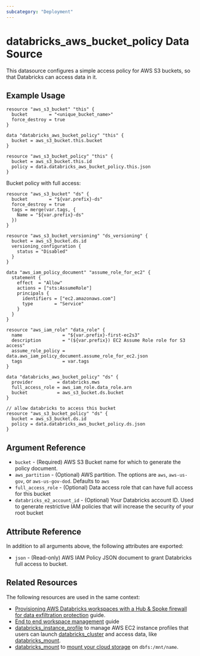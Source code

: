 ```yaml
---
subcategory: "Deployment"
---
```

# databricks_aws_bucket_policy Data Source

This datasource configures a simple access policy for AWS S3 buckets, so that Databricks can access data in it.

## Example Usage

```hcl
resource "aws_s3_bucket" "this" {
  bucket        = "<unique_bucket_name>"
  force_destroy = true
}

data "databricks_aws_bucket_policy" "this" {
  bucket = aws_s3_bucket.this.bucket
}

resource "aws_s3_bucket_policy" "this" {
  bucket = aws_s3_bucket.this.id
  policy = data.databricks_aws_bucket_policy.this.json
}
```

Bucket policy with full access:

```hcl
resource "aws_s3_bucket" "ds" {
  bucket        = "${var.prefix}-ds"
  force_destroy = true
  tags = merge(var.tags, {
    Name = "${var.prefix}-ds"
  })
}

resource "aws_s3_bucket_versioning" "ds_versioning" {
  bucket = aws_s3_bucket.ds.id
  versioning_configuration {
    status = "Disabled"
  }
}

data "aws_iam_policy_document" "assume_role_for_ec2" {
  statement {
    effect  = "Allow"
    actions = ["sts:AssumeRole"]
    principals {
      identifiers = ["ec2.amazonaws.com"]
      type        = "Service"
    }
  }
}

resource "aws_iam_role" "data_role" {
  name               = "${var.prefix}-first-ec2s3"
  description        = "(${var.prefix}) EC2 Assume Role role for S3 access"
  assume_role_policy = data.aws_iam_policy_document.assume_role_for_ec2.json
  tags               = var.tags
}

data "databricks_aws_bucket_policy" "ds" {
  provider         = databricks.mws
  full_access_role = aws_iam_role.data_role.arn
  bucket           = aws_s3_bucket.ds.bucket
}

// allow databricks to access this bucket
resource "aws_s3_bucket_policy" "ds" {
  bucket = aws_s3_bucket.ds.id
  policy = data.databricks_aws_bucket_policy.ds.json
}
```

## Argument Reference

* `bucket` - (Required) AWS S3 Bucket name for which to generate the policy document.
* `aws_partition` - (Optional) AWS partition. The options are `aws`, `aws-us-gov`, or `aws-us-gov-dod`. Defaults to `aws`
* `full_access_role` - (Optional) Data access role that can have full access for this bucket
* `databricks_e2_account_id` - (Optional) Your Databricks account ID. Used to generate  restrictive IAM policies that will increase the security of your root bucket

## Attribute Reference

In addition to all arguments above, the following attributes are exported:

* `json` - (Read-only) AWS IAM Policy JSON document to grant Databricks full access to bucket.

## Related Resources

The following resources are used in the same context:

* [Provisioning AWS Databricks workspaces with a Hub & Spoke firewall for data exfiltration protection](../guides/aws-e2-firewall-hub-and-spoke.md) guide.
* [End to end workspace management](../guides/workspace-management.md) guide
* [databricks_instance_profile](../resources/instance_profile.md) to manage AWS EC2 instance profiles that users can launch [databricks_cluster](../resources/cluster.md) and access data, like [databricks_mount](../resources/mount.md).
* [databricks_mount](../resources/mount.md) to [mount your cloud storage](https://docs.databricks.com/data/databricks-file-system.html#mount-object-storage-to-dbfs) on `dbfs:/mnt/name`.

